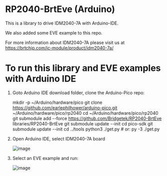 # RP2040-BrtEve (Arduino) 

This is a library to drive IDM2040-7A with Arduino-IDE.

We also added some EVE example to this repo.

For more information about IDM2040-7A please visit us at https://brtchip.com/ic-module/product/idm2040-7a/

# To run this library and EVE examples with Arduino IDE

1. Goto Arduino IDE download folder, clone the Arduino-Pico repo:

    mkdir -p ~/Arduino/hardware/pico
    git clone https://github.com/earlephilhower/arduino-pico.git ~/Arduino/hardware/pico/rp2040
    cd ~/Arduino/hardware/pico/rp2040
    git submodule add --force https://github.com/Bridgetek/RP2040-BrtEve libraries/RP2040-BrtEve
    git submodule update --init
    cd pico-sdk
    git submodule update --init
    cd ../tools
    python3 ./get.py # or: py -3 ./get.py
    
2. Open Arduino IDE, select IDM2040-7A board
   
   ![image](https://user-images.githubusercontent.com/48436368/209924942-242e1a02-795b-4385-a667-da5c7816230d.png)
  
3. Select an EVE example and run:

   ![image](https://user-images.githubusercontent.com/48436368/209924823-cc57825d-e93e-4412-b88f-f21393bb25dd.png)

    
    
    
    
